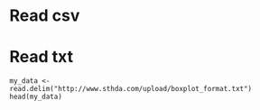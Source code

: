 # Read csv

# Read txt
```
my_data <- read.delim("http://www.sthda.com/upload/boxplot_format.txt")
head(my_data)
```
